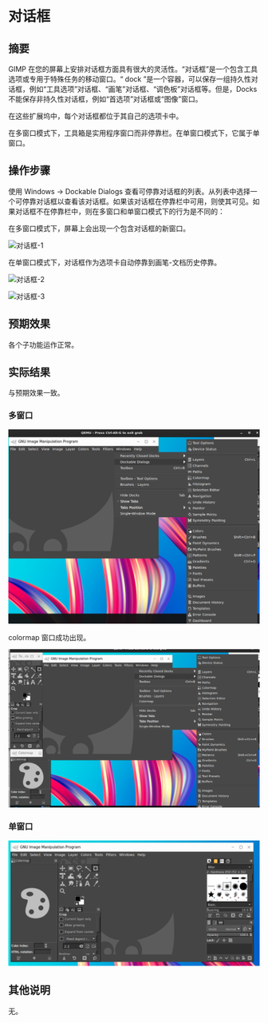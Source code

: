 # 对话框

## 摘要

GIMP 在您的屏幕上安排对话框方面具有很大的灵活性。“对话框”是一个包含工具选项或专用于特殊任务的移动窗口。“ dock ”是一个容器，可以保存一组持久性对话框，例如“工具选项”对话框、“画笔”对话框、“调色板”对话框等。但是，Docks 不能保存非持久性对话框，例如“首选项”对话框或“图像”窗口。

在这些扩展坞中，每个对话框都位于其自己的选项卡中。

在多窗口模式下，工具箱是实用程序窗口而非停靠栏。在单窗口模式下，它属于单窗口。

## 操作步骤

使用 Windows -> Dockable Dialogs 查看可停靠对话框的列表。从列表中选择一个可停靠对话框以查看该对话框。如果该对话框在停靠栏中可用，则使其可见。如果对话框不在停靠栏中，则在多窗口和单窗口模式下的行为是不同的：

在多窗口模式下，屏幕上会出现一个包含对话框的新窗口。

![对话框-1](./img/对话框-1.png)

在单窗口模式下，对话框作为选项卡自动停靠到画笔-文档历史停靠。

![对话框-2](./img/对话框-2.png)

![对话框-3](./img/对话框-3.png)

## 预期效果

各个子功能运作正常。

## 实际结果

与预期效果一致。

### 多窗口

![对话框-4](./img/对话框-4.png)

colormap 窗口成功出现。

![对话框-5](./img/对话框-5.png)

### 单窗口

![对话框-6](./img/对话框-6.png)


## 其他说明

无。
